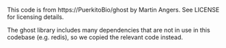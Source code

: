 This code is from https://PuerkitoBio/ghost by Martin Angers. See
LICENSE for licensing details.

The ghost library includes many dependencies that are not in use in
this codebase (e.g. redis), so we copied the relevant code instead.
